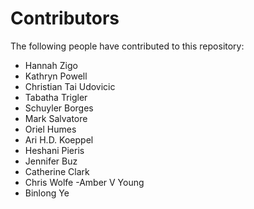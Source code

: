 # Contributors
The following people have contributed to this repository:

- Hannah Zigo
- Kathryn Powell
- Christian Tai Udovicic
- Tabatha Trigler
- Schuyler Borges
- Mark Salvatore
- Oriel Humes
- Ari H.D. Koeppel
- Heshani Pieris
- Jennifer Buz
- Catherine Clark
- Chris Wolfe
-Amber V Young
- Binlong Ye
